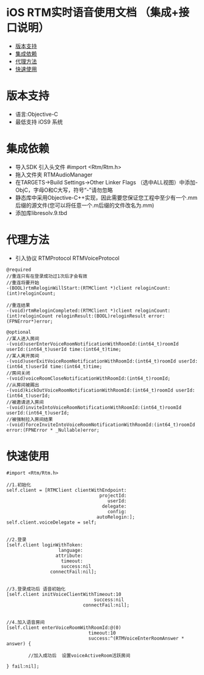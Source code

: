 
iOS RTM实时语音使用文档 （集成+接口说明）
================================

* [版本支持](#版本支持)
* [集成依赖](#集成依赖)
* [代理方法](#代理方法)
* [快速使用](#快速使用)


<a id="版本支持">版本支持</a>
================
* 语言:Objective-C  
* 最低支持 iOS9 系统



<a id="集成依赖">集成依赖</a>
================
* 导入SDK 引入头文件 #import <Rtm/Rtm.h>
* 拖入文件夹 RTMAudioManager
* 在TARGETS->Build Settings->Other Linker Flags （选中ALL视图）中添加-ObjC，字母O和C大写，符号“-”请勿忽略
* 静态库中采用Objective-C++实现，因此需要您保证您工程中至少有一个.mm后缀的源文件(您可以将任意一个.m后缀的文件改名为.mm)
* 添加库libresolv.9.tbd




<a id="代理方法">代理方法</a>
================
* 引入协议 RTMProtocol  RTMVoiceProtocol
    
```objc
@required
//重连只有在登录成功过1次后才会有效
//重连将要开始
-(BOOL)rtmReloginWillStart:(RTMClient *)client reloginCount:(int)reloginCount;

//重连结果
-(void)rtmReloginCompleted:(RTMClient *)client reloginCount:(int)reloginCount reloginResult:(BOOL)reloginResult error:(FPNError*)error;

@optional
//某人进入房间
-(void)userEnterVoiceRoomNotificationWithRoomId:(int64_t)roomId userId:(int64_t)userId time:(int64_t)time;
//某人离开房间
-(void)userExitVoiceRoomNotificationWithRoomId:(int64_t)roomId userId:(int64_t)userId time:(int64_t)time;
//房间关闭
-(void)voiceRoomCloseNotificationWithRoomId:(int64_t)roomId;
//从房间被踢出
-(void)kickOutVoiceRoomNotificationWithRoomId:(int64_t)roomId userId:(int64_t)userId;
//被邀请进入房间
-(void)inviteIntoVoiceRoomNotificationWithRoomId:(int64_t)roomId userId:(int64_t)userId;
//被强制拉入房间结果
-(void)forceInviteIntoVoiceRoomNotificationWithRoomId:(int64_t)roomId error:(FPNError * _Nullable)error;

```






<a id="快速使用">快速使用</a>
================
```objc
#import <Rtm/Rtm.h>

//1.初始化
self.client = [RTMClient clientWithEndpoint:
                                  projectId:
                                     userId:
                                   delegate:
                                     config:
                                 autoRelogin:];
self.client.voiceDelegate = self;


//2.登录
[self.client loginWithToken:
                   language:
                  attribute:
                    timeout:
                    success:nil 
                connectFail:nil];
                    
     
//3.登录成功后 语音初始化
[self.client initVoiceClientWithTimeout:10
                                success:nil 
                            connectFail:nil];
         
         
//4.加入语音房间
[self.client enterVoiceRoomWithRoomId:@(0)
                              timeout:10
                              success:^(RTMVoiceEnterRoomAnswer * answer) {

        //加入成功后  设置voiceActiveRoom活跃房间
        
} fail:nil];

           
```




 



